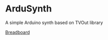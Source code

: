 # ArduSynth
A simple Arduino synth based on TVOut library

[Breadboard](https://raw.githubusercontent.com/esnho/ArduSynth/master/Schematicts/schematics_bb.png)
